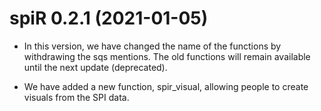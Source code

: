 # spiR 0.2.1 (2021-01-05)

* In this version, we have changed the name of the functions by withdrawing the sqs mentions. The old functions will remain available until the next update (deprecated).

* We have added a new function, spir_visual, allowing people to create visuals from the SPI data. 
